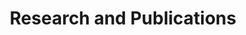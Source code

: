 ---
layout: default
modal-id: 1
title: Research and Publications
img: publication.jpg
alt: image-alt
description: "<h3>Previous Published Research</h3><br>

<h5><i>Arrival and departure windows of Atlantic sturgeon in the Chesapeake Bay, United States</i></h5>

Atlantic sturgeon that are a part of the Chesapeake Bay distinct population segment occupy the Chesapeake Bay before their spawning runs upriver. Determining when Atlantic sturgeon are in the Chesapeake Bay is important for managers to make informed decisions, because collisions with ships and fishing bycatch are of particular concern. Knowing exactly when Atlantic sturgeon are in the bay is vital for their conservation. This paper was accepted in the Fishery Bulletin [in press].<br><br>

<h5><i>Spatiotemporal Distributions of Species Detected within Virginia’s Offshore Lease Areas,  Volume 1 Sandbridge Shoal Borrow and Volume 2 The Virginia Wind Energy Lease Area A-0483</i></h5>

This project was contracted by the Department of the Interior to assess how the development of offshore windfarms may potentially impact different marine species. Using acoustic telemetry data, we assessed occupancy times of species of commercial, recreational, or conservation importance within the potential windfarm development area.  

<h3>Current Research</h3>

<h5><i>Master’s Thesis</i></h5>
In the works…"
---